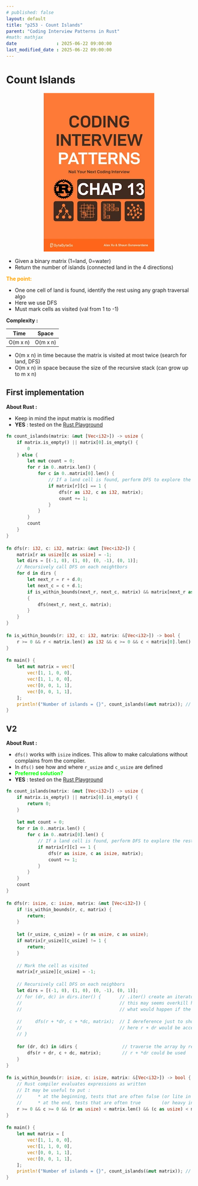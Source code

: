 ```yaml
---
# published: false
layout: default
title: "p253 - Count Islands"
parent: "Coding Interview Patterns in Rust"
#math: mathjax
date               : 2025-06-22 09:00:00
last_modified_date : 2025-06-22 09:00:00
---
```


# Count Islands

<div align="center">
<img src="../assets/chap_13.webp" alt="" width="300" loading="lazy"/>
</div>

* Given a binary matrix (1=land, 0=water) 
* Return the number of islands (connected land in the 4 directions)


<span style="color:orange"><b>The point:</b></span>

* One one cell of land is found, identify the rest using any graph traversal algo
* Here we use DFS
* Must mark cells as visited (val from 1 to -1)



**Complexity :**

| Time        | Space        |
|-------------|--------------|
| O(m x n)    | O(m x n)     |

* O(m x n) in time because the matrix is visited at most twice (search for land, DFS)
* O(m x n) in space because the size of the recursive stack (can grow up to m x n) 









<!-- <span style="color:red"><b>TODO : </b></span> 
* Add comments in code -->


<!-- * <span style="color:lime"><b>Preferred solution?</b></span>      -->



## First implementation

**About Rust :**
* Keep in mind the input matrix is modified
* **YES** : tested on the [Rust Playground](https://play.rust-lang.org/)


```rust
fn count_islands(matrix: &mut [Vec<i32>]) -> usize {
    if matrix.is_empty() || matrix[0].is_empty() {
        0
    } else {
        let mut count = 0;
        for r in 0..matrix.len() {
            for c in 0..matrix[0].len() {
                // If a land cell is found, perform DFS to explore the rest of the island
                if matrix[r][c] == 1 {
                    dfs(r as i32, c as i32, matrix);
                    count += 1;
                }
            }
        }
        count
    }
}

fn dfs(r: i32, c: i32, matrix: &mut [Vec<i32>]) {
    matrix[r as usize][c as usize] = -1;
    let dirs = [(-1, 0), (1, 0), (0, -1), (0, 1)];
    // Recursively call DFS on each neightbors
    for d in dirs {
        let next_r = r + d.0;
        let next_c = c + d.1;
        if is_within_bounds(next_r, next_c, matrix) && matrix[next_r as usize][next_c as usize] == 1
        {
            dfs(next_r, next_c, matrix);
        }
    }
}

fn is_within_bounds(r: i32, c: i32, matrix: &[Vec<i32>]) -> bool {
    r >= 0 && r < matrix.len() as i32 && c >= 0 && c < matrix[0].len() as i32
}

fn main() {
    let mut matrix = vec![
        vec![1, 1, 0, 0],
        vec![1, 1, 0, 0],
        vec![0, 0, 1, 1],
        vec![0, 0, 1, 1],
    ];
    println!("Number of islands = {}", count_islands(&mut matrix)); // 2
}
```

## V2

**About Rust :**
* `dfs()` works with `isize` indices. This allow to make calculations without complains from the compiler.
* In `dfs()` see how and where `r_usize` and `c_usize` are defined
* <span style="color:lime"><b>Preferred solution?</b></span>     
* **YES** : tested on the [Rust Playground](https://play.rust-lang.org/)



```rust
fn count_islands(matrix: &mut [Vec<i32>]) -> usize {
    if matrix.is_empty() || matrix[0].is_empty() {
        return 0;
    }

    let mut count = 0;
    for r in 0..matrix.len() {
        for c in 0..matrix[0].len() {
            // If a land cell is found, perform DFS to explore the rest of the island
            if matrix[r][c] == 1 {
                dfs(r as isize, c as isize, matrix);
                count += 1;
            }
        }
    }
    count
}

fn dfs(r: isize, c: isize, matrix: &mut [Vec<i32>]) {
    if !is_within_bounds(r, c, matrix) {
        return;
    }

    let (r_usize, c_usize) = (r as usize, c as usize);
    if matrix[r_usize][c_usize] != 1 {
        return;
    }

    // Mark the cell as visited
    matrix[r_usize][c_usize] = -1;

    // Recursively call DFS on each neighbors
    let dirs = [(-1, 0), (1, 0), (0, -1), (0, 1)];
    // for (dr, dc) in dirs.iter() {       // .iter() create an iterator over references
    //                                     // this may seems overkill here because tuple implement copy but this is idiomatic
    //                                     // what would happen if the element of the array do not implement copy ?
        
    //     dfs(r + *dr, c + *dc, matrix);  // I dereference just to show I know I use references
    //                                     // here r + dr would be accepted by the compiler
    // }

    for (dr, dc) in &dirs {                 // traverse the array by reference. No copy
        dfs(r + dr, c + dc, matrix);        // r + *dr could be used
    }
}

fn is_within_bounds(r: isize, c: isize, matrix: &[Vec<i32>]) -> bool {
    // Rust compiler evaluates expressions as written
    // It may be useful to put : 
    //      * at the beginning, tests that are often false (or lite in terms of processing)
    //      * at the end, tests that are often true        (or heavy in terms of processing)
    r >= 0 && c >= 0 && (r as usize) < matrix.len() && (c as usize) < matrix[0].len()
}

fn main() {
    let mut matrix = [
        vec![1, 1, 0, 0],
        vec![1, 1, 0, 0],
        vec![0, 0, 1, 1],
        vec![0, 0, 1, 1],
    ];
    println!("Number of islands = {}", count_islands(&mut matrix)); // 2
}
```
